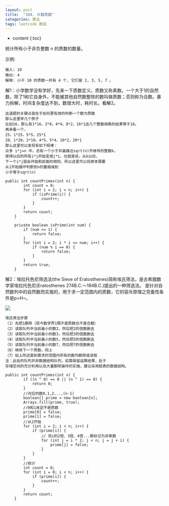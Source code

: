 ```yaml
---
layout: post
title:  "204. 计数质数"
categories: 算法
tags: leetcode 数组
---
```


* content
{:toc}

<!--more-->

统计所有小于非负整数 n 的质数的数量。

示例:

```
输入: 10
输出: 4
解释: 小于 10 的质数一共有 4 个, 它们是 2, 3, 5, 7 。
```

解1：小学数学没有学好，先来一下质数定义。质数又称素数。一个大于1的自然数，除了1和它自身外，不能被其他自然数整除的数叫做质数；否则称为合数。暴力拆解，时间复杂度达不到，数很大时，耗时长。看解2。

```
这道题的关键点就在于如何更有效的判断一个数为质数
那么这里举几个例子
比如16，那么有1*16，2*8，4*4，8*2，16*1这几个整数相乘的结果等于16。
再来看一个，
25，1*25，5*5，25*1
20，1*20，2*10，4*5，5*4，10*2，20*1
那么这里可以发现有如下规律：
众多 i*j=n 中，总有一个小于并最接近sqrt(n)开根号的整数k，
使得以后的所有i*j开始变成j*i，也就是说，从k以后，
下一个i*j就会开始和前面的相同，所以这里可以将原本需要
从1开始循环判断到n的量缩减到
小于等于sqrt(n)
```


```
public int countPrimes(int n) {
        int count = 0;
        for (int i = 2; i < n; i++) {
            if (isPrime(i)) {
                count++;
            }
        }
        return count;
    }

    private boolean isPrime(int num) {
        if (num <= 1) {
            return false;
        }
        for (int i = 2; i * i <= num; i++) {
            if (num % i == 0) {
                return false;
            }
        }
        return true;
    }
```

解2：埃拉托色尼筛选法(the Sieve of Eratosthenes)简称埃氏筛法，是古希腊数学家埃拉托色尼(Eratosthenes 274B.C.～194B.C.)提出的一种筛选法。 是针对自然数列中的自然数而实施的，用于求一定范围内的质数，它的容斥原理之完备性条件是p=H~。

![](https://ws4.sinaimg.cn/large/006tKfTcgy1ftishf3o2cj30n20emgr8.jpg)

```
埃氏筛法步骤
（1）先把1删除（现今数学界1既不是质数也不是合数）
（2）读取队列中当前最小的数2，然后把2的倍数删去
（3）读取队列中当前最小的数3，然后把3的倍数删去
（4）读取队列中当前最小的数5，然后把5的倍数删去
（5）读取队列中当前最小的数7，然后把7的倍数删去
（6）继续下一个质数，同上
（7）如上所述直到需求的范围内所有的数均删除或读取
注：此处的队列并非数据结构队列，如需保留运算结果，处于
存储空间的充分利用以及大量删除操作的实施，建议采用链表的数据结构。
```

```
public int countPrimes(int n) {
        if ((n ^ 0) == 0 || (n ^ 1) == 0) {
            return 0;
        }
        //对应的数0,1,2,..,(n-1)
        boolean[] prime = new boolean[n];
        Arrays.fill(prime, true);
        //0和1肯定不是质数
        prime[0] = false;
        prime[1] = false;
        //从2开始
        for (int i = 2; i < n; i++) {
            if (prime[i]) {
                // 将i的2倍、3倍、4倍...都标记为非素数
                for (int j = i * 2; j < n; j = j + i) {
                    prime[j] = false;
                }
            }
        }
        //统计
        int count = 0;
        for (int i = 0; i < n; i++) {
            if (prime[i]) {
                count++;
            }
        }
        return count;
    }
```